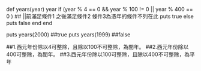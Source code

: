 def years(year)
     year 
    if (year % 4 == 0 && year % 100 != 0 || year % 400 == 0 ) ## ||前滿足條件1  之後滿足條件2 條件3為憑年的條件不列在此
        puts true
      else
        puts false
    end
end

puts years(2000)   ##true
puts years(1999)   ##false


##1.西元年份除以4可整除，且除以100不可整除，為閏年。
##2.西元年份除以400可整除，為閏年。
##3.西元年份除以100可整除，且除以400不可整除，為平年
